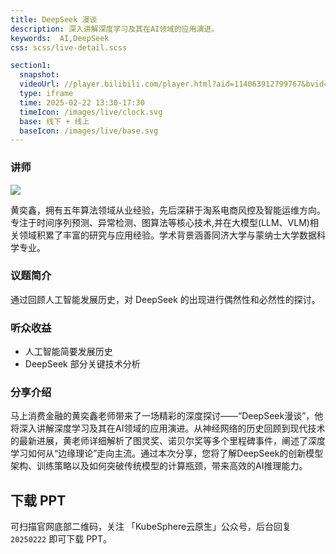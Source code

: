 ```yaml
---
title: DeepSeek 漫谈
description: 深入讲解深度学习及其在AI领域的应用演进。
keywords:  AI,DeepSeek
css: scss/live-detail.scss

section1:
  snapshot: 
  videoUrl: //player.bilibili.com/player.html?aid=114063912799767&bvid=1sSPeeGEQs&cid=28570290146&page=1&high_quality=1  
  type: iframe
  time: 2025-02-22 13:30-17:30
  timeIcon: /images/live/clock.svg
  base: 线下 + 线上
  baseIcon: /images/live/base.svg
---
```


### 讲师

![](https://pek3b.qingstor.com/kubesphere-community/images/IMG_2990.JPG)

黄奕鑫，拥有五年算法领域从业经验，先后深耕于淘系电商风控及智能运维方向。专注于时间序列预测、异常检测、图算法等核心技术,并在大模型(LLM、VLM)相关领域积累了丰富的研究与应用经验。学术背景涵善同济大学与蒙纳士大学数据科学专业。

### 议题简介

通过回顾人工智能发展历史，对 DeepSeek 的出现进行偶然性和必然性的探讨。

### 听众收益
- 人工智能简要发展历史
- DeepSeek 部分关键技术分析

### 分享介绍

马上消费金融的黄奕鑫老师带来了一场精彩的深度探讨——“DeepSeek漫谈”，他将深入讲解深度学习及其在AI领域的应用演进。从神经网络的历史回顾到现代技术的最新进展，黄老师详细解析了图灵奖、诺贝尔奖等多个里程碑事件，阐述了深度学习如何从“边缘理论”走向主流。通过本次分享，您将了解DeepSeek的创新模型架构、训练策略以及如何突破传统模型的计算瓶颈，带来高效的AI推理能力。


## 下载 PPT

可扫描官网底部二维码，关注 「KubeSphere云原生」公众号，后台回复 `20250222` 即可下载 PPT。
